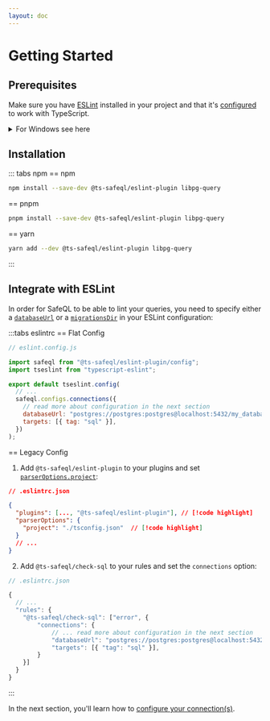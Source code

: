 ```yaml
---
layout: doc
---
```


# Getting Started

## Prerequisites

Make sure you have [ESLint](https://eslint.org/) installed in your project and that it's [configured](https://typescript-eslint.io/docs/#quickstart) to work with TypeScript.

<details>
  <summary>For Windows see here</summary>
  <br>

  1. Python should be installed on your machine
  2. Visual C++ build tools workload for Visual Studio 2022

  You can use **Chocolatey** Package Manager ([See Installation/Setup](https://docs.chocolatey.org/en-us/choco/setup/))
  ```
  choco install python visualstudio2022-workload-vctools
  ```
</details>

## Installation

::: tabs npm
== npm

```bash
npm install --save-dev @ts-safeql/eslint-plugin libpg-query
```

== pnpm

```bash
pnpm install --save-dev @ts-safeql/eslint-plugin libpg-query
```

== yarn

```bash
yarn add --dev @ts-safeql/eslint-plugin libpg-query
```

:::

## Integrate with ESLint

In order for SafeQL to be able to lint your queries, you need to specify either a [`databaseUrl`](/api/#connections-databaseurl) or a [`migrationsDir`](/api/#connections-migrationsdir) in your ESLint configuration:

:::tabs eslintrc
== Flat Config

```js
// eslint.config.js

import safeql from "@ts-safeql/eslint-plugin/config";
import tseslint from "typescript-eslint";

export default tseslint.config(
  // ...
  safeql.configs.connections({
    // read more about configuration in the next section
    databaseUrl: "postgres://postgres:postgres@localhost:5432/my_database",
    targets: [{ tag: "sql" }],
  })
);
```

== Legacy Config
1. Add `@ts-safeql/eslint-plugin` to your plugins and set [`parserOptions.project`](https://typescript-eslint.io/docs/linting/typed-linting):

```json
// .eslintrc.json

{
  "plugins": [..., "@ts-safeql/eslint-plugin"], // [!code highlight]
  "parserOptions": {
    "project": "./tsconfig.json"  // [!code highlight]
  }
  // ...
}
```

2. Add `@ts-safeql/check-sql` to your rules and set the `connections` option:

```js
// .eslintrc.json

{
  // ...
  "rules": {
    "@ts-safeql/check-sql": ["error", {
        "connections": {
            // ... read more about configuration in the next section
            "databaseUrl": "postgres://postgres:postgres@localhost:5432/my_database",
            "targets": [{ "tag": "sql" }],
        }
    }]
  }
}
```

:::

In the next section, you'll learn how to [configure your connection(s)](/guide/configuration).
